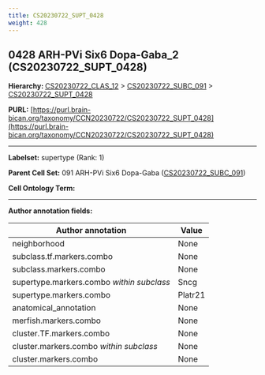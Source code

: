 ```yaml
---
title: CS20230722_SUPT_0428
weight: 428
---
```

## 0428 ARH-PVi Six6 Dopa-Gaba_2 (CS20230722_SUPT_0428)
<b>Hierarchy: </b>
[CS20230722_CLAS_12](../CS20230722_CLAS_12) >
[CS20230722_SUBC_091](../CS20230722_SUBC_091) >
[CS20230722_SUPT_0428](../CS20230722_SUPT_0428)

**PURL:** [https://purl.brain-bican.org/taxonomy/CCN20230722/CS20230722_SUPT_0428](https://purl.brain-bican.org/taxonomy/CCN20230722/CS20230722_SUPT_0428)

---


**Labelset:** supertype (Rank: 1)

**Parent Cell Set:** 091 ARH-PVi Six6 Dopa-Gaba ([CS20230722_SUBC_091](../CS20230722_SUBC_091))



**Cell Ontology Term:** 

[MARKER GENES.]: #


---

[TRANSFERRED ANNOTATIONS.]: #


[AUTHOR ANNOTATION FIELDS.]: #


**Author annotation fields:**

| Author annotation | Value |
|-------------------|-------|
|neighborhood|None|
|subclass.tf.markers.combo|None|
|subclass.markers.combo|None|
|supertype.markers.combo _within subclass_|Sncg|
|supertype.markers.combo|Platr21|
|anatomical_annotation|None|
|merfish.markers.combo|None|
|cluster.TF.markers.combo|None|
|cluster.markers.combo _within subclass_|None|
|cluster.markers.combo|None|
